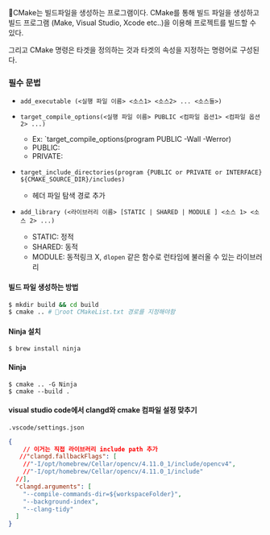 CMake는 빌드파일을 생성하는 프로그램이다. CMake를 통해 빌드 파일을 생성하고 빌드 프로그램 (Make, Visual Studio, Xcode etc..)을 이용해 프로젝트를 빌드할 수 있다.

그리고 CMake 명령은 타겟을 정의하는 것과 타겟의 속성을 지정하는 명령어로 구성된다.

### 필수 문법

* `add_executable (<실행 파일 이름> <소스1> <소스2> ... <소스들>)`
* `target_compile_options(<실행 파일 이름> PUBLIC <컴파일 옵션1> <컴파일 옵션2> ...)`
	* Ex: `target_compile_options(program PUBLIC -Wall -Werror)
	* PUBLIC: 
	* PRIVATE:
* `target_include_directories(program {PUBLIC or PRIVATE or INTERFACE} ${CMAKE_SOURCE_DIR}/includes)`
	* 헤더 파일 탐색 경로 추가
	  
* `add_library (<라이브러리 이름> [STATIC | SHARED | MODULE ] <소스 1> <소스 2> ...)`
	* STATIC: 정적
	* SHARED: 동적
	* MODULE: 동적링크 X, `dlopen` 같은 함수로 런타임에 불러올 수 있는 라이브러리



#### 빌드 파일 생성하는 방법

```zsh
$ mkdir build && cd build
$ cmake .. # root CMakeList.txt 경로를 지정해야함
```

#### Ninja 설치

```zsh
$ brew install ninja
```

#### Ninja

```
$ cmake .. -G Ninja
$ cmake --build .
```


#### visual studio code에서 clangd와 cmake 컴파일 설정 맞추기

`.vscode/settings.json`

```json
{
	// 이거는 직접 라이브러리 include path 추가
   //"clangd.fallbackFlags": [
    //"-I/opt/homebrew/Cellar/opencv/4.11.0_1/include/opencv4",
    //"-I/opt/homebrew/Cellar/opencv/4.11.0_1/include"
  //],
  "clangd.arguments": [
    "--compile-commands-dir=${workspaceFolder}",
    "--background-index",
    "--clang-tidy"
  ]
}
```